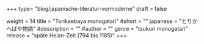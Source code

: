 +++
type= "blog/japanische-literatur-vormoderne"
draft = false

weight = 14
title = "Torikaebaya monogatari"
#short = ""
japanese = "とりかへばや物語"
#description = ""
#author = ""
genre = "tsukuri monogatari"
release = "späte Heian-Zeit (794 bis 1185)"
+++

